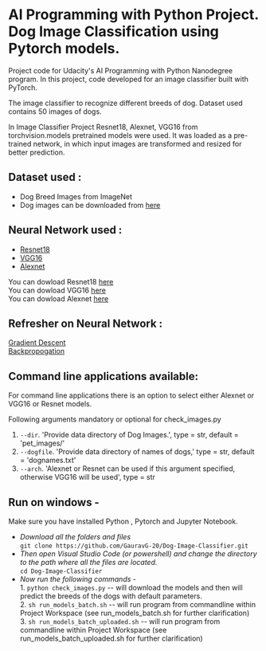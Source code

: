 # AI Programming with Python Project. Dog Image Classification using Pytorch models.

Project code for Udacity's AI Programming with Python Nanodegree program. In this project, code developed for an image classifier built with PyTorch.

The image classifier to recognize different breeds of dog. Dataset used contains 50 images of dogs.

In Image Classifier Project Resnet18, Alexnet, VGG16 from torchvision.models pretrained models were used. It was loaded as a pre-trained network, in which input images are transformed and resized for better prediction. 

## Dataset used :     
* Dog Breed Images from ImageNet        
* Dog images can be downloaded from [here](http://vision.stanford.edu/aditya86/ImageNetDogs/menu_frame.html)

## Neural Network used : 
* [Resnet18](https://resources.wolframcloud.com/NeuralNetRepository/search/?i=resnet18)
* [VGG16](https://resources.wolframcloud.com/NeuralNetRepository/resources/VGG-16-Trained-on-ImageNet-Competition-Data/)
* [Alexnet](https://www.kaggle.com/code/blurredmachine/alexnet-architecture-a-complete-guide/notebook)
       
You can dowload Resnet18 [here](https://www.kaggle.com/code/yhn112/resnet18-baseline-pytorch-ignite)     
You can dowload VGG16 [here](https://www.kaggle.com/code/carloalbertobarbano/vgg16-transfer-learning-pytorch)   
You can dowload Alexnet [here](https://www.kaggle.com/code/msripooja/dog-images-classification-using-keras-alexnet)    

## Refresher on Neural Network :
[Gradient Descent](https://medium.com/secure-and-private-ai-writing-challenge/playing-with-gradient-descent-intuition-e5bde385078)   
[Backpropogation](https://medium.com/secure-and-private-ai-writing-challenge/playing-with-backpropagation-algorithm-intuition-10c42578a8e8)        


## Command line applications available:

For command line applications there is an option to select either Alexnet or VGG16 or Resnet models. 

Following arguments mandatory or optional for check_images.py 

1. `--dir`. 'Provide data directory of Dog Images.', type = str, default = 'pet_images/'   
2. `--dogfile`. 'Provide data directory of names of dogs,' type = str, default = 'dognames.txt'   
3. `--arch`. 'Alexnet or Resnet can be used if this argument specified, otherwise VGG16 will be used', type = str      


## Run on windows - 
Make sure you have installed Python , Pytorch and Jupyter Notebook.

* _Download all the folders and files_     
`git clone https://github.com/GauravG-20/Dog-Image-Classifier.git`              
* _Then open Visual Studio Code (or powershell) and change the directory to the path where all the files are located._       
`cd Dog-Image-Classifier`      
* _Now run the following commands_ -        
       1. `python check_images.py` -- will download the models and then will predict the breeds of the dogs with default parameters.        
       2. `sh run_models_batch.sh` -- will run program from commandline within Project Workspace (see run_models_batch.sh for further clarification)      
       3. `sh run_models_batch_uploaded.sh` -- will run program from commandline within Project Workspace (see run_models_batch_uploaded.sh for further clarification)
